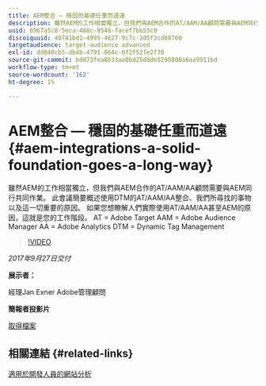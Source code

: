 ```yaml
---
title: AEM整合 — 穩固的基礎任重而道遠
description: 雖然AEM的工作相當獨立，但我們與AEM合作的AT/AAM/AA顧問需要與AEM同行共同作業。 此會議簡要概述使用DTM的AT/AAM/AA整合、我們所尋找的事物以及這一切重要的原因。
uuid: 6967a5c8-5eca-488c-9548-facef7bb55c0
discoiquuid: 40741bd1-4995-4627-9c7c-2d5f2cd68760
targetaudience: target-audience advanced
exl-id: dd040cb5-db4b-4791-864c-0f2f52fe2f70
source-git-commit: bdd73fea8b33aa0bd25d8de5295808a6aa9911bd
workflow-type: tm+mt
source-wordcount: '162'
ht-degree: 1%

---
```


# AEM整合 — 穩固的基礎任重而道遠{#aem-integrations-a-solid-foundation-goes-a-long-way}

雖然AEM的工作相當獨立，但我們與AEM合作的AT/AAM/AA顧問需要與AEM同行共同作業。 此會議簡要概述使用DTM的AT/AAM/AA整合、我們所尋找的事物以及這一切重要的原因。 如果您想瞭解人們實際使用AT/AAM/AA甚至AEM的原因，這就是您的工作階段。   AT = Adobe Target AAM = Adobe Audience Manager AA = Adobe Analytics DTM = Dynamic Tag Management

>[!VIDEO](https://video.tv.adobe.com/v/19833/?quality=9)

*2017年9月27日交付*

**展示者：**

經理Jan Exner Adobe管理顧問

**簡報者投影片**

[取得檔案](assets/170927-aem-gems-integrations.pdf)

## 相關連結 {#related-links}

[適用於開發人員的網站分析](https://webanalyticsfordevelopers.com/)

<!--
[Get back to the Overview](https://helpx.adobe.com/experience-manager/kt/eseminars/gems/aem-index.html)
-->
